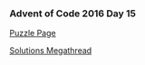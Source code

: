 ### Advent of Code 2016 Day 15

[Puzzle Page](https://adventofcode.com/2016/day/15)

[Solutions Megathread](https://www.reddit.com/r/adventofcode/comments/5ifn4v/2016_day_15_solutions/)
